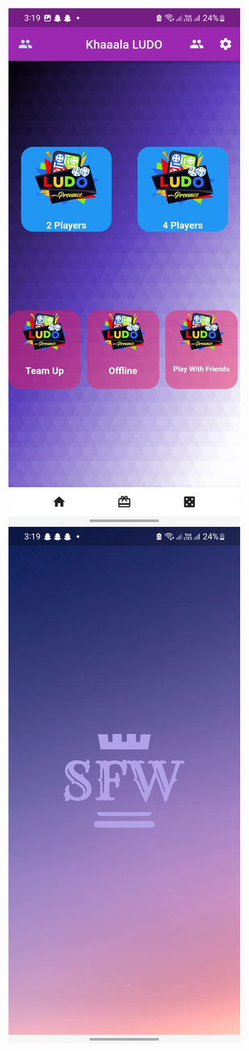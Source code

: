 <img src="https://github.com/chanivicky658/COUNTER-APP-WAQAS-AFZAL-SP21-BCS-18/blob/main/sem_project_ludo/ludo_flutter-master/SS/SCREENSHOTS/WhatsApp%20Image%202023-06-12%20at%203.22.31%20AM%20(1).jpeg">
<img src="https://github.com/chanivicky658/COUNTER-APP-WAQAS-AFZAL-SP21-BCS-18/blob/main/sem_project_ludo/ludo_flutter-master/SS/SCREENSHOTS/WhatsApp%20Image%202023-06-12%20at%203.22.31%20AM.jpeg">

